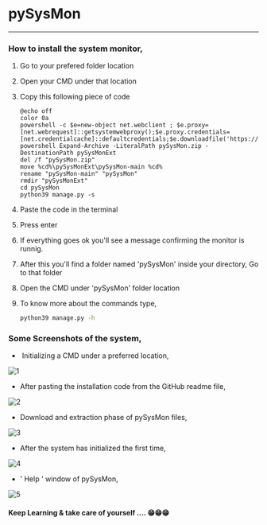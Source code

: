 # pySysMon

---

### How to install the system monitor,

1. Go to your prefered folder location 

2. Open your CMD under that location

3. Copy this following piece of code
   
   ```batch
   @echo off
   color 0a
   powershell -c $e=new-object net.webclient ; $e.proxy=[net.webrequest]::getsystemwebproxy();$e.proxy.credentials=[net.credentialcache]::defaultcredentials;$e.downloadfile('https://github.com/maksudchowdhury/pySysMon/archive/refs/heads/main.zip','%cd%/pySysMon.zip')
   powershell Expand-Archive -LiteralPath pySysMon.zip -DestinationPath pySysMonExt
   del /f "pySysMon.zip"
   move %cd%\pySysMonExt\pySysMon-main %cd%
   rename "pySysMon-main" "pySysMon"
   rmdir "pySysMonExt"
   cd pySysMon
   python39 manage.py -s
   ```

4. Paste the code in the terminal

5. Press enter

6. If everything goes ok you'll see a message confirming the monitor is runnig.

7. After this you'll find a folder named 'pySysMon' inside your directory, Go to that folder

8. Open the CMD under 'pySysMon' folder location

9. To know more about the commands type,
   
   ```bash
   python39 manage.py -h
   ```

### Some Screenshots of the system,



-  Initializing a CMD under a preferred location,

![1](https://user-images.githubusercontent.com/45464612/203681612-7a979880-b474-4406-8fc8-b478b544f656.png)




- After pasting the installation code from the GitHub readme file,

![2](https://user-images.githubusercontent.com/45464612/203681635-2127bacf-4481-4f80-9959-461dfa3c038c.png)



- Download and extraction phase of pySysMon files,

![3](https://user-images.githubusercontent.com/45464612/203681661-37bc8cab-21c0-4aad-b1c9-43847568b4f0.png)




- After the system has initialized the first time,

![4](https://user-images.githubusercontent.com/45464612/203681683-1aad7b9c-4c06-407f-ae1d-29c07c2e101d.png)




- ' Help ' window of pySysMon,

![5](https://user-images.githubusercontent.com/45464612/203681705-2d17d094-2c6c-4fd1-bd3b-7339b20dff58.png)


#### Keep Learning & take care of yourself  .... 😁😁😁
